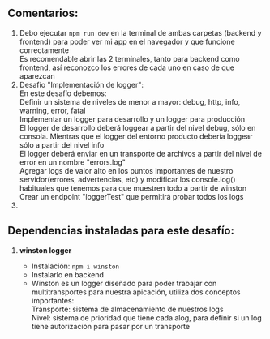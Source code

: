## Comentarios:

1. Debo ejecutar `npm run dev` en la terminal de ambas carpetas (backend y frontend) para poder ver mi app en el navegador y que funcione correctamente <br>
   Es recomendable abrir las 2 terminales, tanto para backend como frontend, así reconozco los errores de cada uno en caso de que aparezcan
2. Desafío "Implementación de logger": <br>
   En este desafío debemos: <br>
   Definir un sistema de niveles de menor a mayor: debug, http, info, warning, error, fatal <br>
   Implementar un logger para desarrollo y un logger para producción <br>
   El logger de desarrollo deberá loggear a partir del nivel debug, sólo en consola. Mientras que el logger del entorno producto debería loggear sólo a partir del nivel info <br>
   El logger deberá enviar en un transporte de archivos a partir del nivel de error en un nombre "errors.log" <br>
   Agregar logs de valor alto en los puntos importantes de nuestro servidor(errores, advertencias, etc) y modificar los console.log() habituales que tenemos para que muestren todo a partir de winston <br>
   Crear un endpoint "loggerTest" que permitirá probar todos los logs
3. 


## Dependencias instaladas para este desafío:

1. **winston logger**

   - Instalación: `npm i winston`
   - Instalarlo en backend
   - Winston es un logger diseñado para poder trabajar con multitransportes para nuestra apicación, utiliza dos conceptos importantes: <br>
   Transporte: sistema de almacenamiento de nuestros logs <br>
   Nivel: sistema de prioridad que tiene cada alog, para definir si un log tiene autorización para pasar por un transporte